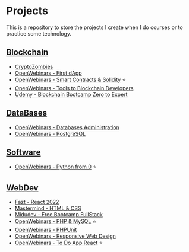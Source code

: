 # Projects

This is a repository to store the projects I create when I do courses or to practice some technology.

## [Blockchain](/Blockchain/)

- [CryptoZombies](/Blockchain/CryptoZombies/)
- [OpenWebinars - First dApp](/Blockchain/OpenWebinars%20-%20First%20dApp/)
- [OpenWebinars - Smart Contracts & Solidity](/Blockchain/OpenWebinars%20-%20Smart%20Contracts%20%26%20Solidity/) ⭐
- [OpenWebinars - Tools to Blockchain Developers](/Blockchain/OpenWebinars%20-%20Tools%20to%20Blockchain%20Developers/)
- [Udemy - Blockchain Bootcamp Zero to Expert](/Blockchain/Udemy%20-%20Blockchain%20Bootcamp%20Zero%20to%20Expert/)

## [DataBases](/DataBases/)

- [OpenWebinars - Databases Administration](/DataBases/OpenWebinars%20-%20Databases%20Administration/)
- [OpenWebinars - PostgreSQL](/DataBases/OpenWebinars%20-%20PostgreSQL/)

## [Software](/Software/)

- [OpenWebinars - Python from 0](/Software/OpenWebinars%20-%20Python%20from%200/) ⭐

## [WebDev](/WebDev/)
- [Fazt - React 2022](/WebDev/Fazt%20-%20React%202022/)
- [Mastermind - HTML & CSS](/WebDev/Mastermind%20-%20HTML%20%26%20CSS/)
- [Midudev - Free Bootcamp FullStack](/WebDev/Midudev%20-%20Free%20Bootcamp%20FullStack/)
- [OpenWebinars - PHP & MySQL](/WebDev/OpenWebinars%20-%20PHP%20%26%20MySQL/) ⭐
- [OpenWebinars - PHPUnit](/WebDev/OpenWebinars%20-%20PHPUnit/)
- [OpenWebinars - Responsive Web Design](/WebDev/OpenWebinars%20-%20Responsive%20Web%20Design/)
- [OpenWebinars - To Do App React](/WebDev/OpenWebinars%20-%20To%20Do%20App%20React/) ⭐